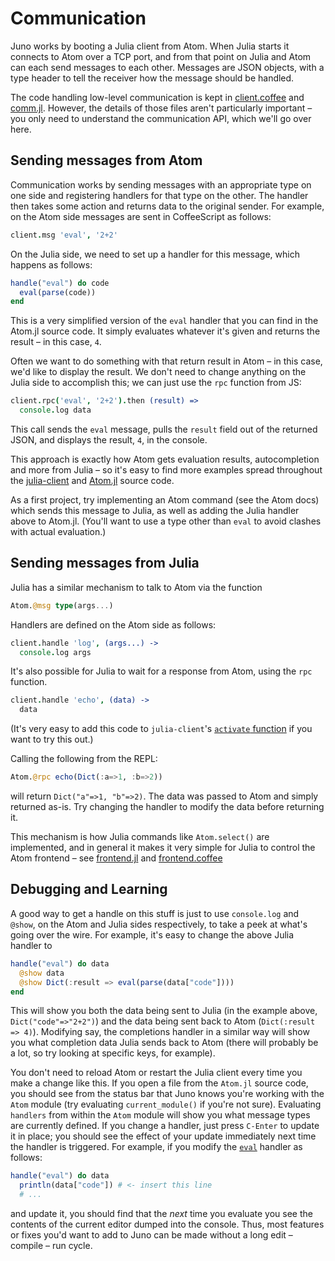 # Communication

Juno works by booting a Julia client from Atom. When Julia starts it connects to Atom over a
TCP port, and from that point on Julia and Atom can each send messages to
each other. Messages are JSON objects, with a type header to tell the receiver how the
message should be handled.

The code handling low-level communication is kept in
[client.coffee](https://github.com/JunoLab/atom-julia-client/blob/master/lib/connection/client.coffee)
and [comm.jl](https://github.com/JunoLab/Atom.jl/blob/master/src/comm.jl). However, the
details of those files aren't particularly important – you only need to understand the
communication API, which we'll go over here.

## Sending messages from Atom

Communication works by sending messages with an appropriate type on one side and registering
handlers for that type on the other. The handler then takes some action and returns data to
the original sender. For example, on the Atom side messages are sent in CoffeeScript as
follows:

```coffeescript
client.msg 'eval', '2+2'
```

On the Julia side, we need to set up a handler for this message, which happens as follows:

```julia
handle("eval") do code
  eval(parse(code))
end
```

This is a very simplified version of the `eval` handler that you can find in the Atom.jl
source code. It simply evaluates whatever it's given and returns the result – in this case,
`4`.

Often we want to do something with that return result in Atom – in this case, we'd like to
display the result. We don't need to change anything on the Julia side to accomplish this;
we can just use the `rpc` function from JS:

```coffeescript
client.rpc('eval', '2+2').then (result) =>
  console.log data
```

This call sends the `eval` message, pulls the `result` field out of the returned JSON, and
displays the result, `4`, in the console.

This approach is exactly how Atom gets evaluation results, autocompletion and more from
Julia – so it's easy to find more examples spread throughout the
[julia-client](https://github.com/JunoLab/atom-julia-client/tree/master/lib) and
[Atom.jl](https://github.com/JunoLab/Atom.jl/tree/master/src) source code.

As a first project, try implementing an Atom command (see the Atom docs) which sends this
message to Julia, as well as adding the Julia handler above to Atom.jl. (You'll want to use
a type other than `eval` to avoid clashes with actual evaluation.)

## Sending messages from Julia

Julia has a similar mechanism to talk to Atom via the function

```julia
Atom.@msg type(args...)
```

Handlers are defined on the Atom side as follows:

```coffeescript
client.handle 'log', (args...) ->
  console.log args
```

It's also possible for Julia to wait for a response from Atom, using the `rpc` function.

```coffeescript
client.handle 'echo', (data) ->
  data
```

(It's very easy to add this code to `julia-client`'s [`activate`
function](https://github.com/JunoLab/atom-julia-client/blob/master/lib/julia-client.coffee)
if you want to try this out.)

Calling the following from the REPL:

```julia
Atom.@rpc echo(Dict(:a=>1, :b=>2))
```

will return `Dict("a"=>1, "b"=>2)`. The data was passed to Atom and simply returned as-is.
Try changing the handler to modify the data before returning it.

This mechanism is how Julia commands like `Atom.select()` are implemented, and in general it
makes it very simple for Julia to control the Atom frontend – see
[frontend.jl](https://github.com/JunoLab/Atom.jl/blob/master/src/frontend.jl) and
[frontend.coffee](https://github.com/JunoLab/atom-julia-client/blob/master/lib/frontend.coffee)

## Debugging and Learning

A good way to get a handle on this stuff is just to use `console.log` and `@show`, on the
Atom and Julia sides respectively, to take a peek at what's going over the wire. For example,
it's easy to change the above Julia handler to

```julia
handle("eval") do data
  @show data
  @show Dict(:result => eval(parse(data["code"])))
end
```

This will show you both the data being sent to Julia (in the example above,
`Dict("code"=>"2+2")`) and the data being sent back to Atom (`Dict(:result => 4)`).
Modifying say, the completions handler in a similar way will show you what completion data
Julia sends back to Atom (there will probably be a lot, so try looking at specific
keys, for example).

You don't need to reload Atom or restart the Julia client every time you make a change like
this. If you open a file from the `Atom.jl` source code, you should see from the status bar
that Juno knows you're working with the `Atom` module (try evaluating `current_module()` if
you're not sure). Evaluating `handlers` from within the `Atom` module will show you what
message types are currently defined. If you change a handler, just press `C-Enter` to update
it in place; you should see the effect of your update immediately next time the handler is
triggered. For example, if you modify the
[`eval`](https://github.com/JunoLab/Atom.jl/blob/master/src/eval.jl) handler as follows:

```julia
handle("eval") do data
  println(data["code"]) # <- insert this line
  # ...
```

and update it, you should find that the *next* time you evaluate you see the contents of the
current editor dumped into the console. Thus, most features or fixes you'd want to add to
Juno can be made without a long edit – compile – run cycle.
